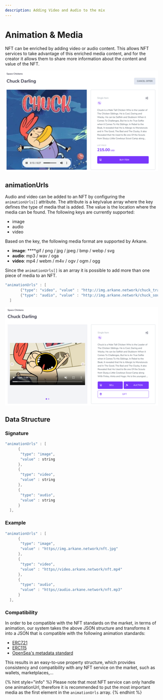 ```yaml
---
description: Adding Video and Audio to the mix
---
```


# Animation & Media

NFT can be enriched by adding video or audio content. This allows NFT services to take advantage of this enriched media content, and for the creator it allows them to share more information about the content and value of the NFT.

![Example of an NFT that is enriched with an audio file](../../.gitbook/assets/image%20%2819%29.png)

## animationUrls

Audio and video can be added to an NFT by configuring the `animationUrls[]` attribute. The attribute is a key/value array where the key defines the type of media that is added. The value is the location where the media can be found. The following keys are currently supported:

* image 
* audio
* video 

Based on the key, the following media format are supported by Arkane.

* **image**: ****gif / png / jpg / jpeg / bmp / webp / svg
* **audio**: mp3 / wav / oga
* **video**: mp4 / webm / m4v / ogv / ogm / ogg

Since the `animationUrls[]` is an array it is possible to add more than one piece of media to an NFT. 

```java
"animationUrls" : [
       {"type": "video", "value" : "http://img.arkane.network/chuck_trailer.mp4"},
       {"type": "audio", "value" : "http://img.arkane.network/chuck_soundtrack.mp3"}
  ]
```

![Example of an NFT that is enriched with a video file](../../.gitbook/assets/image%20%2812%29.png)

## Data Structure

### Signature

```java
"animationUrls" : [
      {
       "type": "image", 
       "value" : string
      },
      {
       "type": "video", 
       "value" : string
      },
      {
       "type": "audio", 
       "value" : string
      }
  ],

```

### Example

```java
"animationUrls" : [
      {
       "type": "image", 
       "value" : "https//img.arkane.network/nft.jpg"
      },
      {
       "type": "video", 
       "value" : "https//video.arkane.network/nft.mp4"
      },
      {
       "type": "audio", 
       "value" : "https//audio.arkane.network/nft.mp3"
      }
  ],
```

### Compatibility

In order to be compatible with the NFT standards on the market, in terms of animation, our system takes the above JSON structure and transforms it into a JSON that is compatible with the following animation standards:

* [ERC721](https://eips.ethereum.org/EIPS/eip-721)
* [ERC115](https://eips.ethereum.org/EIPS/eip-1155)
* [OpenSea's metadata standard](https://docs.opensea.io/docs/metadata-standards)

This results in an easy-to-use property structure, which provides consistency and compatibility with any NFT service on the market, such as wallets, marketplaces,... 

{% hint style="info" %}
Please note that most NFT service can only handle one animationUrl, therefore it is recommended to put the most important media as the first element in the `animationUrls` array.
{% endhint %}

